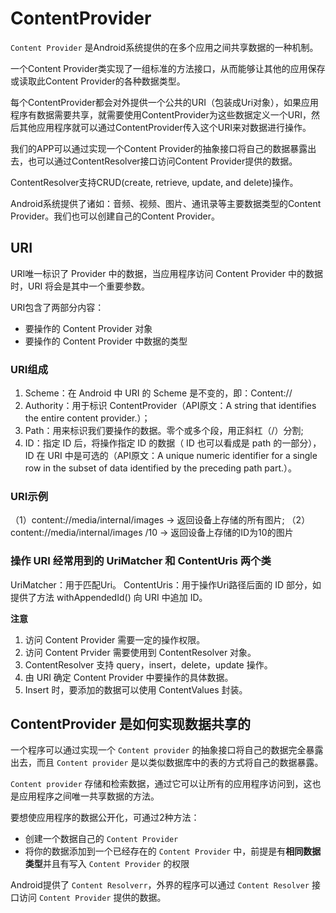 # ContentProvider

`Content Provider` 是Android系统提供的在多个应用之间共享数据的一种机制。

一个Content Provider类实现了一组标准的方法接口，从而能够让其他的应用保存或读取此Content Provider的各种数据类型。

每个ContentProvider都会对外提供一个公共的URI（包装成Uri对象），如果应用程序有数据需要共享，就需要使用ContentProvider为这些数据定义一个URI，然后其他应用程序就可以通过ContentProvider传入这个URI来对数据进行操作。

我们的APP可以通过实现一个Content Provider的抽象接口将自己的数据暴露出去，也可以通过ContentResolver接口访问Content Provider提供的数据。

ContentResolver支持CRUD(create, retrieve, update, and delete)操作。

Android系统提供了诸如：音频、视频、图片、通讯录等主要数据类型的Content Provider。我们也可以创建自己的Content Provider。

## URI

URI唯一标识了 Provider 中的数据，当应用程序访问 Content Provider 中的数据时，URI 将会是其中一个重要参数。

URI包含了两部分内容：
- 要操作的 Content Provider 对象
- 要操作的 Content Provider 中数据的类型

### URI组成

1. Scheme：在 Android 中 URI 的 Scheme 是不变的，即：Content://
2. Authority：用于标识 ContentProvider（API原文：A string that identifies the entire content provider.）；
3. Path：用来标识我们要操作的数据。零个或多个段，用正斜杠（/）分割;
4. ID：指定 ID 后，将操作指定 ID 的数据（ ID 也可以看成是 path 的一部分），ID 在 URI 中是可选的（API原文：A unique numeric identifier for a single row in the subset of data identified by the preceding path part.）。

### URI示例
（1）content://media/internal/images        ->  返回设备上存储的所有图片;
（2）content://media/internal/images /10    ->  返回设备上存储的ID为10的图片 

### 操作 URI 经常用到的 UriMatcher 和 ContentUris 两个类

UriMatcher：用于匹配Uri。
ContentUris：用于操作Uri路径后面的 ID 部分，如提供了方法 withAppendedId() 向 URI 中追加 ID。

**注意**

1. 访问 Content Provider 需要一定的操作权限。
2. 访问 Content Prvider 需要使用到 ContentResolver 对象。
3. ContentResolver 支持 query，insert，delete，update 操作。
4. 由 URI 确定 Content Provider 中要操作的具体数据。
5. Insert 时，要添加的数据可以使用 ContentValues 封装。

## ContentProvider 是如何实现数据共享的

一个程序可以通过实现一个 `Content provider` 的抽象接口将自己的数据完全暴露出去，而且 `Content provider` 是以类似数据库中的表的方式将自己的数据暴露。

`Content provider` 存储和检索数据，通过它可以让所有的应用程序访问到，这也是应用程序之间唯一共享数据的方法。

要想使应用程序的数据公开化，可通过2种方法：
- 创建一个数据自己的 `Content Provider`
- 将你的数据添加到一个已经存在的 `Content Provider` 中，前提是有**相同数据类型**并且有写入 `Content Provider` 的权限

Android提供了 `Content Resolverr`，外界的程序可以通过 `Content Resolver` 接口访问 `Content Provider` 提供的数据。
